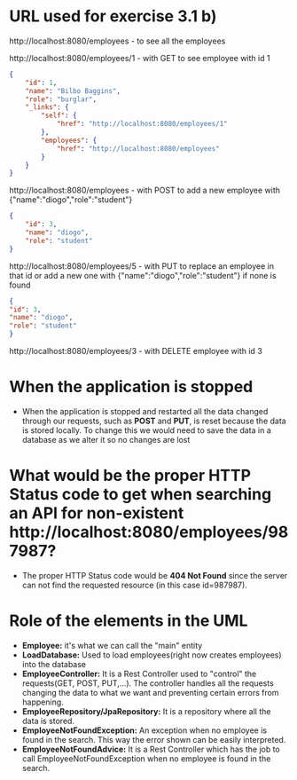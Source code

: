  # URL used for exercise 3.1 b)
http://localhost:8080/employees - to see all the employees

http://localhost:8080/employees/1 - with GET to see employee with id 1
```json
{
    "id": 1,
    "name": "Bilbo Baggins",
    "role": "burglar",
    "_links": {
        "self": {
            "href": "http://localhost:8080/employees/1"
        },
        "employees": {
            "href": "http://localhost:8080/employees"
        }
    }
}
```

http://localhost:8080/employees - with POST to add a new employee with {"name":"diogo","role":"student"}
```json
{
    "id": 3,
    "name": "diogo",
    "role": "student"
}
```

http://localhost:8080/employees/5 - with PUT to replace an employee in that id or 
add a new one with {"name":"diogo","role":"student"} if none is found
```json
{
"id": 3,
"name": "diogo",
"role": "student"
}
```

http://localhost:8080/employees/3 - with DELETE employee with id 3

# When the application is stopped
- When the application is stopped and restarted all the data changed through our requests, such as **POST** and **PUT**,
is reset because the data is stored locally. To change this we would need to save the data in a database as we alter it so no changes are lost

# What would be the proper HTTP Status code to get when searching an API for non-existent http://localhost:8080/employees/987987?
- The proper HTTP Status code would be **404 Not Found** since the server can not find the requested resource (in this case id=987987).
    
# Role of the elements in the UML
- **Employee:** it's what we can call the "main" entity 
- **LoadDatabase:** Used to load employees(right now creates employees) into the database
- **EmployeeController:** It is a Rest Controller used to "control" the requests(GET, POST, PUT,...).
The controller handles all the requests changing the data to what we want and preventing certain
errors from happening.
- **EmployeeRepository/JpaRepository:** It is a repository where all the data is stored.
- **EmployeeNotFoundException:** An exception when no employee is found in the search.
This way the error shown can be easily interpreted.
- **EmployeeNotFoundAdvice:** It is a Rest Controller which has the job to call EmployeeNotFoundException
when no employee is found in the search.
